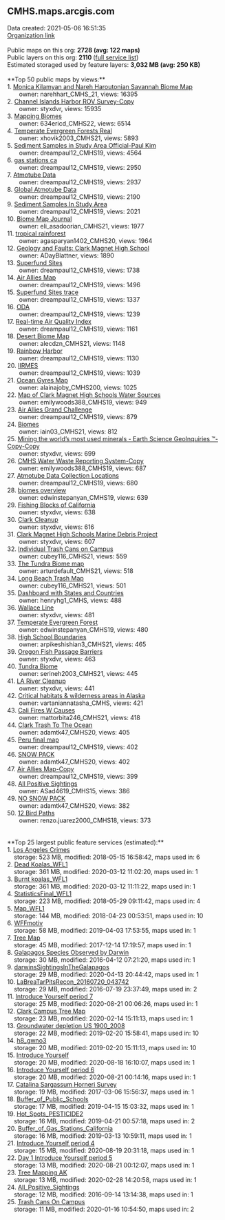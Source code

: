 <h2>CMHS.maps.arcgis.com</h2> Data created: 2021-05-06 16:51:35 <br /><a target='new' href='https://CMHS.maps.arcgis.com'>Organization link</a><br /><br />Public maps on this org: <b>2728 (avg: 122 maps)</b><br />Public layers on this org: <b>2110 </b>(<a target='new' href='https://services.arcgis.com/DEoxb4q3EJppiDKC/ArcGIS/rest/services'>full service list</a>)<br />Estimated storaged used by feature layers: <b>3,032 MB (avg: 250 KB)</b><br /><br />**Top 50 public maps by views:**<br />  1. <a target='new' href='https://www.arcgis.com/home/item.html?id=33ab029a0e31413abf55694e14249de4'>Monica Kilamyan and Nareh Haroutonian Savannah Biome Map</a> <br />  &nbsp;&nbsp;&nbsp;&nbsp; &nbsp;&nbsp;owner: narehhart_CMHS_21, views: 16395<br />  2. <a target='new' href='https://www.arcgis.com/home/item.html?id=807a9db950be48f49efaef4a4fee7f0c'>Channel Islands Harbor ROV Survey-Copy</a> <br />  &nbsp;&nbsp;&nbsp;&nbsp; &nbsp;&nbsp;owner: styxdvr, views: 15935<br />  3. <a target='new' href='https://www.arcgis.com/home/item.html?id=2574912dcd1a404a8897cf455543990c'>Mapping Biomes</a> <br />  &nbsp;&nbsp;&nbsp;&nbsp; &nbsp;&nbsp;owner: 634ericd_CMHS22, views: 6514<br />  4. <a target='new' href='https://www.arcgis.com/home/item.html?id=81a77615634242a394f81bdfcbdb51af'>Temperate Evergreen Forests Real</a> <br />  &nbsp;&nbsp;&nbsp;&nbsp; &nbsp;&nbsp;owner: xhovik2003_CMHS21, views: 5893<br />  5. <a target='new' href='https://www.arcgis.com/home/item.html?id=39380fbaf18a4523a59b2993fa3add66'>Sediment Samples in Study Area Official-Paul Kim</a> <br />  &nbsp;&nbsp;&nbsp;&nbsp; &nbsp;&nbsp;owner: dreampaul12_CMHS19, views: 4564<br />  6. <a target='new' href='https://www.arcgis.com/home/item.html?id=c5f2b071030042768390cb53556c1f5d'>gas stations ca</a> <br />  &nbsp;&nbsp;&nbsp;&nbsp; &nbsp;&nbsp;owner: dreampaul12_CMHS19, views: 2950<br />  7. <a target='new' href='https://www.arcgis.com/home/item.html?id=d6700a85809a42cab3f173691ab025da'>Atmotube Data</a> <br />  &nbsp;&nbsp;&nbsp;&nbsp; &nbsp;&nbsp;owner: dreampaul12_CMHS19, views: 2937<br />  8. <a target='new' href='https://www.arcgis.com/home/item.html?id=b9c2adc0fa77446696d430b1588ba9d2'>Global Atmotube Data</a> <br />  &nbsp;&nbsp;&nbsp;&nbsp; &nbsp;&nbsp;owner: dreampaul12_CMHS19, views: 2190<br />  9. <a target='new' href='https://www.arcgis.com/home/item.html?id=9e289ec32e054172a39df995a79a828f'>Sediment Samples In Study Area</a> <br />  &nbsp;&nbsp;&nbsp;&nbsp; &nbsp;&nbsp;owner: dreampaul12_CMHS19, views: 2021<br />  10. <a target='new' href='https://www.arcgis.com/home/item.html?id=26459b49d28b4a2886ea3802a1c07f87'>Biome Map Journal</a> <br />  &nbsp;&nbsp;&nbsp;&nbsp; &nbsp;&nbsp;owner: eli_asadoorian_CMHS21, views: 1977<br />  11. <a target='new' href='https://www.arcgis.com/home/item.html?id=e65f105b3e21441cb9d68df0c4f157ac'>tropical rainforest</a> <br />  &nbsp;&nbsp;&nbsp;&nbsp; &nbsp;&nbsp;owner: agasparyan1402_CMHS20, views: 1964<br />  12. <a target='new' href='https://www.arcgis.com/home/item.html?id=fb7f3edcd31f420fb36375cdd380758a'>Geology and Faults: Clark Magnet High School</a> <br />  &nbsp;&nbsp;&nbsp;&nbsp; &nbsp;&nbsp;owner: ADayBlattner, views: 1890<br />  13. <a target='new' href='https://www.arcgis.com/home/item.html?id=82bed07408d44fc69943a0739e0c2be0'>Superfund Sites</a> <br />  &nbsp;&nbsp;&nbsp;&nbsp; &nbsp;&nbsp;owner: dreampaul12_CMHS19, views: 1738<br />  14. <a target='new' href='https://www.arcgis.com/home/item.html?id=749aa82161d94312a48d1e4e839e1e72'>Air Allies Map</a> <br />  &nbsp;&nbsp;&nbsp;&nbsp; &nbsp;&nbsp;owner: dreampaul12_CMHS19, views: 1496<br />  15. <a target='new' href='https://www.arcgis.com/home/item.html?id=d11590a47e164a21a26bb4378b6454df'>Superfund Sites trace</a> <br />  &nbsp;&nbsp;&nbsp;&nbsp; &nbsp;&nbsp;owner: dreampaul12_CMHS19, views: 1337<br />  16. <a target='new' href='https://www.arcgis.com/home/item.html?id=b93b0ea04c804585b23c93f6c255c7e0'>ODA</a> <br />  &nbsp;&nbsp;&nbsp;&nbsp; &nbsp;&nbsp;owner: dreampaul12_CMHS19, views: 1239<br />  17. <a target='new' href='https://www.arcgis.com/home/item.html?id=44d971367cda4b63b04d9012842928af'>Real-time Air Quality Index</a> <br />  &nbsp;&nbsp;&nbsp;&nbsp; &nbsp;&nbsp;owner: dreampaul12_CMHS19, views: 1161<br />  18. <a target='new' href='https://www.arcgis.com/home/item.html?id=1ffadb1145a7479a8884b5e3a630eda5'>Desert Biome Map</a> <br />  &nbsp;&nbsp;&nbsp;&nbsp; &nbsp;&nbsp;owner: alecdzn_CMHS21, views: 1148<br />  19. <a target='new' href='https://www.arcgis.com/home/item.html?id=da466b10b3d44b2397e6bd7327de3c9f'>Rainbow Harbor</a> <br />  &nbsp;&nbsp;&nbsp;&nbsp; &nbsp;&nbsp;owner: dreampaul12_CMHS19, views: 1130<br />  20. <a target='new' href='https://www.arcgis.com/home/item.html?id=8b8f81da0038467583c1648c2bc852d7'>IIRMES</a> <br />  &nbsp;&nbsp;&nbsp;&nbsp; &nbsp;&nbsp;owner: dreampaul12_CMHS19, views: 1039<br />  21. <a target='new' href='https://www.arcgis.com/home/item.html?id=2a16d308df134f228e59642db54eef36'>Ocean Gyres Map</a> <br />  &nbsp;&nbsp;&nbsp;&nbsp; &nbsp;&nbsp;owner: alainajoby_CMHS200, views: 1025<br />  22. <a target='new' href='https://www.arcgis.com/home/item.html?id=f8d631abebf04cbaab82f4b57e8a0b19'>Map of Clark Magnet High Schools Water Sources</a> <br />  &nbsp;&nbsp;&nbsp;&nbsp; &nbsp;&nbsp;owner: emilywoods388_CMHS19, views: 949<br />  23. <a target='new' href='https://www.arcgis.com/home/item.html?id=72564e04526b46b0b2542d7f30b040a5'>Air Allies Grand Challenge</a> <br />  &nbsp;&nbsp;&nbsp;&nbsp; &nbsp;&nbsp;owner: dreampaul12_CMHS19, views: 879<br />  24. <a target='new' href='https://www.arcgis.com/home/item.html?id=5486548e51e24dbea0096a3596c67609'> Biomes</a> <br />  &nbsp;&nbsp;&nbsp;&nbsp; &nbsp;&nbsp;owner: iain03_CMHS21, views: 812<br />  25. <a target='new' href='https://www.arcgis.com/home/item.html?id=7106f127423b42eaa4edecb8f35405d5'>Mining the world’s most used minerals - Earth Science GeoInquiries ™-Copy-Copy</a> <br />  &nbsp;&nbsp;&nbsp;&nbsp; &nbsp;&nbsp;owner: styxdvr, views: 699<br />  26. <a target='new' href='https://www.arcgis.com/home/item.html?id=7f55e02b115f4e5d8d93c76d61606597'>CMHS Water Waste Reporting System-Copy</a> <br />  &nbsp;&nbsp;&nbsp;&nbsp; &nbsp;&nbsp;owner: emilywoods388_CMHS19, views: 687<br />  27. <a target='new' href='https://www.arcgis.com/home/item.html?id=37240d5e03504b54add71031c2d14451'>Atmotube Data Collection Locations</a> <br />  &nbsp;&nbsp;&nbsp;&nbsp; &nbsp;&nbsp;owner: dreampaul12_CMHS19, views: 680<br />  28. <a target='new' href='https://www.arcgis.com/home/item.html?id=5c8c47d3ec7b46a6aa311f31738a4f49'>biomes overview</a> <br />  &nbsp;&nbsp;&nbsp;&nbsp; &nbsp;&nbsp;owner: edwinstepanyan_CMHS19, views: 639<br />  29. <a target='new' href='https://www.arcgis.com/home/item.html?id=9d684f57989d42e2aa662f7c229627ff'>Fishing Blocks of California</a> <br />  &nbsp;&nbsp;&nbsp;&nbsp; &nbsp;&nbsp;owner: styxdvr, views: 638<br />  30. <a target='new' href='https://www.arcgis.com/home/item.html?id=cd554a41c8b045c3a6a3f2c6b7d1378b'>Clark Cleanup</a> <br />  &nbsp;&nbsp;&nbsp;&nbsp; &nbsp;&nbsp;owner: styxdvr, views: 616<br />  31. <a target='new' href='https://www.arcgis.com/home/item.html?id=df43c449465c4f8c89498a86b68a9f07'>Clark Magnet High Schools Marine Debris Project</a> <br />  &nbsp;&nbsp;&nbsp;&nbsp; &nbsp;&nbsp;owner: styxdvr, views: 607<br />  32. <a target='new' href='https://www.arcgis.com/home/item.html?id=1f6232aacacc44cfb9cbeb9ff156d1ed'>Individual Trash Cans on Campus</a> <br />  &nbsp;&nbsp;&nbsp;&nbsp; &nbsp;&nbsp;owner: cubey116_CMHS21, views: 559<br />  33. <a target='new' href='https://www.arcgis.com/home/item.html?id=17d41f08e4fd4f8e8161dffe7affb6e3'>The Tundra Biome map</a> <br />  &nbsp;&nbsp;&nbsp;&nbsp; &nbsp;&nbsp;owner: arturdefault_CMHS21, views: 518<br />  34. <a target='new' href='https://www.arcgis.com/home/item.html?id=fbcaf7919bb24546b59e6011b1c72728'>Long Beach Trash Map</a> <br />  &nbsp;&nbsp;&nbsp;&nbsp; &nbsp;&nbsp;owner: cubey116_CMHS21, views: 501<br />  35. <a target='new' href='https://www.arcgis.com/home/item.html?id=fbf16261431149bdbdb74323afc7ab0b'>Dashboard with States and Countries</a> <br />  &nbsp;&nbsp;&nbsp;&nbsp; &nbsp;&nbsp;owner: henryhg1_CMHS, views: 488<br />  36. <a target='new' href='https://www.arcgis.com/home/item.html?id=ee36a6c18cd0424498a7c7dc3df5ee34'>Wallace Line</a> <br />  &nbsp;&nbsp;&nbsp;&nbsp; &nbsp;&nbsp;owner: styxdvr, views: 481<br />  37. <a target='new' href='https://www.arcgis.com/home/item.html?id=b6fbdb1108aa4f7db0dc4f67e6c19c3b'>Temperate Evergreen Forest</a> <br />  &nbsp;&nbsp;&nbsp;&nbsp; &nbsp;&nbsp;owner: edwinstepanyan_CMHS19, views: 480<br />  38. <a target='new' href='https://www.arcgis.com/home/item.html?id=04ac59b521fe4ee8981b3e7c4c0c7bdf'>High School Boundaries</a> <br />  &nbsp;&nbsp;&nbsp;&nbsp; &nbsp;&nbsp;owner: arpikeshishian3_CMHS21, views: 465<br />  39. <a target='new' href='https://www.arcgis.com/home/item.html?id=4daca67cd1bb4dd9a335cff6c34362f0'>Oregon Fish Passage Barriers</a> <br />  &nbsp;&nbsp;&nbsp;&nbsp; &nbsp;&nbsp;owner: styxdvr, views: 463<br />  40. <a target='new' href='https://www.arcgis.com/home/item.html?id=f49b711858eb424c943d85c7987ac579'>Tundra Biome  </a> <br />  &nbsp;&nbsp;&nbsp;&nbsp; &nbsp;&nbsp;owner: serineh2003_CMHS21, views: 445<br />  41. <a target='new' href='https://www.arcgis.com/home/item.html?id=2a305cd9629f46cf90c3093121a25db9'>LA River Cleanup</a> <br />  &nbsp;&nbsp;&nbsp;&nbsp; &nbsp;&nbsp;owner: styxdvr, views: 441<br />  42. <a target='new' href='https://www.arcgis.com/home/item.html?id=fdb9678f43aa4dcc95226e6a0b2923cc'>Critical habitats & wilderness areas in Alaska</a> <br />  &nbsp;&nbsp;&nbsp;&nbsp; &nbsp;&nbsp;owner: vartaniannatasha_CMHS, views: 421<br />  43. <a target='new' href='https://www.arcgis.com/home/item.html?id=cc204ec0c6fc40ccbef8ad5ade93f124'>Cali Fires W Causes</a> <br />  &nbsp;&nbsp;&nbsp;&nbsp; &nbsp;&nbsp;owner: mattorbita246_CMHS21, views: 418<br />  44. <a target='new' href='https://www.arcgis.com/home/item.html?id=5dc1b930f89f46e0b9221d19f07dfc2f'>Clark Trash To The Ocean</a> <br />  &nbsp;&nbsp;&nbsp;&nbsp; &nbsp;&nbsp;owner: adamtk47_CMHS20, views: 405<br />  45. <a target='new' href='https://www.arcgis.com/home/item.html?id=929085481bf54f04827da667eba2770a'>Peru final map</a> <br />  &nbsp;&nbsp;&nbsp;&nbsp; &nbsp;&nbsp;owner: dreampaul12_CMHS19, views: 402<br />  46. <a target='new' href='https://www.arcgis.com/home/item.html?id=ed36ba506f834a7281794612380beccc'>SNOW PACK</a> <br />  &nbsp;&nbsp;&nbsp;&nbsp; &nbsp;&nbsp;owner: adamtk47_CMHS20, views: 402<br />  47. <a target='new' href='https://www.arcgis.com/home/item.html?id=d5c546f3e1b44fe18c07cf07f1f5aa5e'>Air Allies Map-Copy</a> <br />  &nbsp;&nbsp;&nbsp;&nbsp; &nbsp;&nbsp;owner: dreampaul12_CMHS19, views: 399<br />  48. <a target='new' href='https://www.arcgis.com/home/item.html?id=213328d293304014a40478f0c0a5b905'>All Positive Sightings</a> <br />  &nbsp;&nbsp;&nbsp;&nbsp; &nbsp;&nbsp;owner: ASad4619_CMHS15, views: 386<br />  49. <a target='new' href='https://www.arcgis.com/home/item.html?id=123c75def7374a50bf89bf817db48e9c'>NO SNOW PACK</a> <br />  &nbsp;&nbsp;&nbsp;&nbsp; &nbsp;&nbsp;owner: adamtk47_CMHS20, views: 382<br />  50. <a target='new' href='https://www.arcgis.com/home/item.html?id=81d47702dcbc4f84807371e0c113a5e7'>12 Bird Paths</a> <br />  &nbsp;&nbsp;&nbsp;&nbsp; &nbsp;&nbsp;owner: renzo.juarez2000_CMHS18, views: 373<br /><br /><br />**Top 25 largest public feature services (estimated):**<br /> 1. <a target='new' href='https://www.arcgis.com/home/item.html?id=e515555caf3e49bbb99b43d02350aa05'>Los Angeles Crimes</a><br /> &nbsp;&nbsp;&nbsp;&nbsp;storage: 523 MB, modified: 2018-05-15 16:58:42, maps used in: 6<br /> 2. <a target='new' href='https://www.arcgis.com/home/item.html?id=f66a0a00d90d4dc59632f8cd6ceb19f4'>Dead Koalas_WFL1</a><br /> &nbsp;&nbsp;&nbsp;&nbsp;storage: 361 MB, modified: 2020-03-12 11:02:20, maps used in: 1<br /> 3. <a target='new' href='https://www.arcgis.com/home/item.html?id=d63e8549d47540228dfde9b9bfd60c69'>Burnt koalas_WFL1</a><br /> &nbsp;&nbsp;&nbsp;&nbsp;storage: 361 MB, modified: 2020-03-12 11:11:22, maps used in: 1<br /> 4. <a target='new' href='https://www.arcgis.com/home/item.html?id=9abfe2bc5cff4b33ba055c1f9e45946d'>StatisticsFinal_WFL1</a><br /> &nbsp;&nbsp;&nbsp;&nbsp;storage: 223 MB, modified: 2018-05-29 09:11:42, maps used in: 4<br /> 5. <a target='new' href='https://www.arcgis.com/home/item.html?id=980bb8880a4b4ca6a304f4a9db8d0c49'>Map_WFL1</a><br /> &nbsp;&nbsp;&nbsp;&nbsp;storage: 144 MB, modified: 2018-04-23 00:53:51, maps used in: 10<br /> 6. <a target='new' href='https://www.arcgis.com/home/item.html?id=85fb19d9d6d849e48f4011d34700a450'>WFFmotiv</a><br /> &nbsp;&nbsp;&nbsp;&nbsp;storage: 58 MB, modified: 2019-04-03 17:53:55, maps used in: 1<br /> 7. <a target='new' href='https://www.arcgis.com/home/item.html?id=779fa4e37eca40e9ba27de2085328f75'>Tree Map</a><br /> &nbsp;&nbsp;&nbsp;&nbsp;storage: 45 MB, modified: 2017-12-14 17:19:57, maps used in: 1<br /> 8. <a target='new' href='https://www.arcgis.com/home/item.html?id=6c6e0537fc594ed5820baf6dc881aab3'>Galapagos Species Observed by Darwin</a><br /> &nbsp;&nbsp;&nbsp;&nbsp;storage: 30 MB, modified: 2016-04-12 07:21:20, maps used in: 1<br /> 9. <a target='new' href='https://www.arcgis.com/home/item.html?id=8346466f5ac243c99bf59cd0b55b6edc'>darwinsSightingsInTheGalapagos</a><br /> &nbsp;&nbsp;&nbsp;&nbsp;storage: 29 MB, modified: 2020-04-13 20:44:42, maps used in: 1<br /> 10. <a target='new' href='https://www.arcgis.com/home/item.html?id=748de845944f4e17bbdc52de4ba9e22b'>LaBreaTarPitsRecon_20160720_043742</a><br /> &nbsp;&nbsp;&nbsp;&nbsp;storage: 29 MB, modified: 2016-07-19 23:37:49, maps used in: 2<br /> 11. <a target='new' href='https://www.arcgis.com/home/item.html?id=f4764a7f2a8a4a8ca760bf15b91c6562'>Introduce Yourself  period 7</a><br /> &nbsp;&nbsp;&nbsp;&nbsp;storage: 25 MB, modified: 2020-08-21 00:06:26, maps used in: 1<br /> 12. <a target='new' href='https://www.arcgis.com/home/item.html?id=3deb44d0adaf4d42806f5209be467852'>Clark Campus Tree Map</a><br /> &nbsp;&nbsp;&nbsp;&nbsp;storage: 23 MB, modified: 2020-02-14 15:11:13, maps used in: 1<br /> 13. <a target='new' href='https://www.arcgis.com/home/item.html?id=d32fc262efb94436a3eba02f96978e8b'>Groundwater depletion US 1900_2008</a><br /> &nbsp;&nbsp;&nbsp;&nbsp;storage: 22 MB, modified: 2019-02-20 15:58:41, maps used in: 10<br /> 14. <a target='new' href='https://www.arcgis.com/home/item.html?id=5f912961698b4cad98637f7bf598d1e4'>h8_gwno3</a><br /> &nbsp;&nbsp;&nbsp;&nbsp;storage: 20 MB, modified: 2019-02-20 15:11:13, maps used in: 10<br /> 15. <a target='new' href='https://www.arcgis.com/home/item.html?id=73f11be2284d4a58860cd74d1eebd6e9'>Introduce Yourself</a><br /> &nbsp;&nbsp;&nbsp;&nbsp;storage: 20 MB, modified: 2020-08-18 16:10:07, maps used in: 1<br /> 16. <a target='new' href='https://www.arcgis.com/home/item.html?id=503126fc7dad4d508ca392686180bbed'>Introduce Yourself  period 6</a><br /> &nbsp;&nbsp;&nbsp;&nbsp;storage: 20 MB, modified: 2020-08-21 00:14:16, maps used in: 1<br /> 17. <a target='new' href='https://www.arcgis.com/home/item.html?id=5ec79c0f617447cf8ef9f5ab7d01fe97'>Catalina Sargassum Horneri Survey</a><br /> &nbsp;&nbsp;&nbsp;&nbsp;storage: 19 MB, modified: 2017-03-06 15:56:37, maps used in: 1<br /> 18. <a target='new' href='https://www.arcgis.com/home/item.html?id=72cf619cabf14626bed1b04d5fc85252'>Buffer_of_Public_Schools</a><br /> &nbsp;&nbsp;&nbsp;&nbsp;storage: 17 MB, modified: 2019-04-15 15:03:32, maps used in: 1<br /> 19. <a target='new' href='https://www.arcgis.com/home/item.html?id=ad76d6f1b810450d9c0bb1613603a96a'>Hot_Spots_PESTICIDE2</a><br /> &nbsp;&nbsp;&nbsp;&nbsp;storage: 16 MB, modified: 2019-04-21 00:57:18, maps used in: 2<br /> 20. <a target='new' href='https://www.arcgis.com/home/item.html?id=dd60497a532d4763bbec305de012d52b'>Buffer_of_Gas_Stations_California</a><br /> &nbsp;&nbsp;&nbsp;&nbsp;storage: 16 MB, modified: 2019-03-13 10:59:11, maps used in: 1<br /> 21. <a target='new' href='https://www.arcgis.com/home/item.html?id=5ecd6047d4e045088be458f7d6b99b87'>Introduce Yourself  period 4</a><br /> &nbsp;&nbsp;&nbsp;&nbsp;storage: 15 MB, modified: 2020-08-19 20:31:18, maps used in: 1<br /> 22. <a target='new' href='https://www.arcgis.com/home/item.html?id=441f2312fe3f43feb55bc186fd4425b8'>Day 1 Introduce Yourself  period 5</a><br /> &nbsp;&nbsp;&nbsp;&nbsp;storage: 13 MB, modified: 2020-08-21 00:12:07, maps used in: 1<br /> 23. <a target='new' href='https://www.arcgis.com/home/item.html?id=4e451ff0ab724045b3b820720d9d47b3'>Tree Mapping AK</a><br /> &nbsp;&nbsp;&nbsp;&nbsp;storage: 13 MB, modified: 2020-02-28 14:20:58, maps used in: 1<br /> 24. <a target='new' href='https://www.arcgis.com/home/item.html?id=6d68067f689f4286ac1bc165bdb660ec'>All_Positive_Sightings</a><br /> &nbsp;&nbsp;&nbsp;&nbsp;storage: 12 MB, modified: 2016-09-14 13:14:38, maps used in: 1<br /> 25. <a target='new' href='https://www.arcgis.com/home/item.html?id=841b4806db704edcb47c3e8a52d50f86'>Trash Cans On Campus</a><br /> &nbsp;&nbsp;&nbsp;&nbsp;storage: 11 MB, modified: 2020-01-16 10:54:50, maps used in: 2<br />